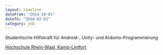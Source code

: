 ```yaml
---
layout: timeline
dateFrom: "2014-10-01"
dateTo: "2016-02-01"
category: job
---
```

Studentische Hilfskraft für Android-, Unity- und Arduino-Programmierung

<a href="https://www.hochschule-rhein-waal.de/" target="_blank">Hochschule Rhein-Waal, Kamp-Lintfort</a>